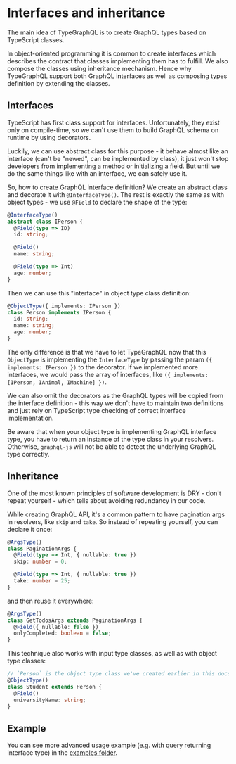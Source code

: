 # Interfaces and inheritance

The main idea of TypeGraphQL is to create GraphQL types based on TypeScript classes.

In object-oriented programming it is common to create interfaces which describes the contract that classes implementing them has to fulfill. We also compose the classes using inheritance mechanism. Hence why TypeGraphQL support both GraphQL interfaces as well as composing types definition by extending the classes.

## Interfaces
TypeScript has first class support for interfaces. Unfortunately, they exist only on compile-time, so we can't use them to build GraphQL schema on runtime by using decorators.

Luckily, we can use abstract class for this purpose - it behave almost like an interface (can't be "newed", can be implemented by class), it just won't stop developers from implementing a method or initializing a field. But until we do the same things like with an interface, we can safely use it.

So, how to create GraphQL interface definition? We create an abstract class and decorate it with `@InterfaceType()`. The rest is exactly the same as with object types - we use `@Field` to declare the shape of the type:

```ts
@InterfaceType()
abstract class IPerson {
  @Field(type => ID)
  id: string;

  @Field()
  name: string;

  @Field(type => Int)
  age: number;
}
```

Then we can use this "interface" in object type class definition:

```ts
@ObjectType({ implements: IPerson })
class Person implements IPerson {
  id: string;
  name: string;
  age: number;
}
```

The only difference is that we have to let TypeGraphQL now that this `ObjectType` is implementing the `InterfaceType` by passing the param `({ implements: IPerson })` to the decorator. If we implemented more interfaces, we would pass the array of interfaces, like `({ implements: [IPerson, IAnimal, IMachine] })`.

We can also omit the decorators as the GraphQL types will be copied from the interface definition - this way we don't have to maintain two definitions and just rely on TypeScript type checking of correct interface implementation.

Be aware that when your object type is implementing GraphQL interface type, you have to return an instance of the type class in your resolvers. Otherwise, `graphql-js` will not be able to detect the underlying GraphQL type correctly.

## Inheritance
One of the most known principles of software development is DRY - don't repeat yourself - which tells about avoiding redundancy in our code.

While creating GraphQL API, it's a common pattern to have pagination args in resolvers, like `skip` and `take`. So instead of repeating yourself, you can declare it once: 
```ts
@ArgsType()
class PaginationArgs {
  @Field(type => Int, { nullable: true })
  skip: number = 0;

  @Field(type => Int, { nullable: true })
  take: number = 25;
}
```

and then reuse it everywhere:
```ts
@ArgsType()
class GetTodosArgs extends PaginationArgs {
  @Field({ nullable: false })
  onlyCompleted: boolean = false;
}
```

This technique also works with input type classes, as well as with object type classes:
```ts
// `Person` is the object type class we've created earlier in this docs
@ObjectType()
class Student extends Person {
  @Field()
  universityName: string;
}
```

## Example
You can see more advanced usage example (e.g. with query returning interface type) in the [examples folder](https://github.com/19majkel94/type-graphql/tree/master/examples/05-interfaces-inheritance).
